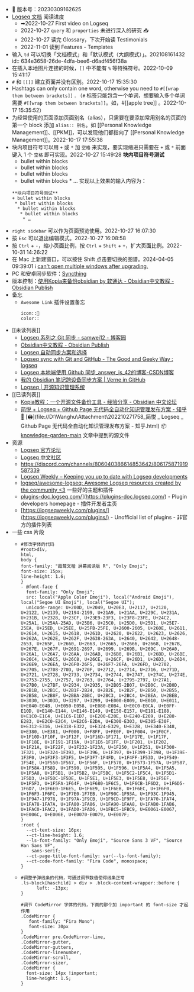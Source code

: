 - 💾 版本号：20230309162625
- [Logseq 文档](https://docs.logseq.com/#/page/Contents) 阅读进度
	- ➡2022-10-27 First video on Logseq
	- 2022-10-27 `query` 和 `properties` 未进行深入的研究 📥
	- 2022-10-27 读完 Glossary，下次开始读 Testimonials
	- 2022-11-01 读到 Features - Templates
- 输入 `td` 可以切换「文档模式」和「默认模式（大纲模式）」。202108161432
  id:: 634e3658-26de-4dfa-bee6-d6adf456f38a
- 在插入本地图片连接的时候，`[]` 中不能有 `%` 等特殊符号。2022-10-09 15:41:17
- `#` 和 `[[]]` 建立页面并没有区别。2022-10-17 15:35:30
- Hashtags can only contain one word, otherwise you need to `#[[wrap them between brackets]]` . （`#` 标签只能包含一个单词，想要输入多个单词需要 `#[[wrap them between brackets]]`。如，#[[apple tree]] 。2022-10-17 15:35:52）
- 为经常使用的页面添加页面别名（alias），只需要在要添加常用别名的页面的第一个 block 添加 `alias:: 别名`。如 [[Personal Knowledge Management]]、[[PKM]]，可以发现他们都指向了 [[Personal Knowledge Management]]。2022-10-17 17:55:38
- 块内项目符号可以用 `+` 或 `*` 加 `空格` 来实现，要实现缩进只需要在 `+` 或 `*` 前面键入 1 个 `空格` 即可实现。2022-10-27 15:49:28
  **块内项目符号测试**
  + bullet within blocks
   * bullet within blocks
    * bullet within blocks
     * bullet within blocks
      * …
  实现以上效果的输入内容为：
  ```
  **块内项目符号测试**
  + bullet within blocks
   * bullet within blocks
    * bullet within blocks
     * bullet within blocks
      * …
  ```
- `right sidebar` 可以作为页面预览使用。2022-10-27 16:07:30
- 按 `Esc` 可以退出编辑模式。2022-10-27 16:08:58
- 按 `Ctrl` + `-`，缩小页面比例，按 `Ctrl` + `Shift` + `+`，扩大页面比例。2022-10-31 14:26:22
- 在 Mac 上新建窗口，可以按住 Shift 点击要切换的图谱。2024-04-05 09:39:01 ℹ️ [can't open multiple windows after upgrading.](https://github.com/logseq/logseq/issues/11120)
- PC 和安卓同步软件：[Syncthing](https://syncthing.net/)
- 版本控制：[使用Kopia来备份obsidian by 软通达 - Obsidian中文教程 - Obsidian Publish](https://publish.obsidian.md/chinesehelp/01+2021%E6%96%B0%E6%95%99%E7%A8%8B/%E4%BD%BF%E7%94%A8Kopia%E6%9D%A5%E5%A4%87%E4%BB%BDobsidian+by+%E8%BD%AF%E9%80%9A%E8%BE%BE)
- 备忘
	- `Awesome Link` 插件设置备忘
	  ```
	  icon::
	  color::
	  ```
- [[未读列表]]
	- [Logseq 系列之 Git 同步 - samwei12 - 博客园](https://www.cnblogs.com/samwei12/p/logseq-xi-lie-zhi-git-tong-bu.html)
	- [Obsidian中文教程 - Obsidian Publish](https://publish.obsidian.md/chinesehelp/01+2021%E6%96%B0%E6%95%99%E7%A8%8B/2021%E5%B9%B4%E6%96%B0%E6%95%99%E7%A8%8B)
	- [Logseq 自动同步方案和选择](https://1900.live/logseq-auto-commit-sync/)
	- [Logseq sync with Git and GitHub - The Good and Geeky Way : logseq](https://www.reddit.com/r/logseq/comments/uyibd4/logseq_sync_with_git_and_github_the_good_and/)
	- [Logseq 本地端使用 Github 同步_answer_is_42的博客-CSDN博客](https://blog.csdn.net/answer_is_42/article/details/121524714)
	- [我的 Obsidian 笔记跨设备同步方案 | Verne in GitHub](https://einverne.github.io/post/2020/11/obsidian-sync-acrose-devices-solution.html)
	- [Logseq | 开源知识管理系统](https://mp.weixin.qq.com/s?__biz=MzU4NTgyNDUxNw==&mid=2247485303&idx=1&sn=43ccd6b648018c595b64d1a92435efb6&chksm=fd85e71dcaf26e0bd1156edc3a8cdc12f3c55682393d693638299b6cdec9e8d79ed1d6a53c16&scene=27)
- [[已读列表]]
	- [Kopia教程：一个开源文件备份工具 - 经验分享 - Obsidian 中文论坛](https://forum-zh.obsidian.md/t/topic/3944)
	- [简悦 + Logseq + Github Page 无代码全自动化知识管理发布方案 - 知乎](https://zhuanlan.zhihu.com/p/467192292) [🔎](es://202210271758_%E7%AE%80%E6%82%A6%20_%20Logseq%20_%20Github%20Page%20%E6%97%A0%E4%BB%A3%E7%A0%81%E5%85%A8%E8%87%AA%E5%8A%A8%E5%8C%96%E7%9F%A5%E8%AF%86%E7%AE%A1%E7%90%86%E5%8F%91%E5%B8%83%E6%96%B9%E6%A1%88%20-%20%E7%9F%A5%E4%B9%8E) [🖨](file://D:\Wanghu\Attachment\202210271758_简悦 _ Logseq _ Github Page 无代码全自动化知识管理发布方案 - 知乎.html)
	  📦[knowledge-garden-main](file://D:\Wanghu\Attachment\knowledge-garden-main.zip) 文章中提到的源文件
- 资源
	- [Logseq 官方论坛](https://discuss.logseq.com/)
	- [Logseq 中文社区](https://cn.logseq.com/)
	- https://discord.com/channels/806040386614853642/806175871919587339
	- [Logseq Weekly – Keeping you up to date with Logseq developments](https://web.archive.org/web/20220611051638/https://logseqweekly.com/)
	- [logseq/awesome-logseq: Awesome Logseq resources created by the community <3](https://github.com/logseq/awesome-logseq#css-themes) 一些好的主题和插件
	- [plugins-doc.logseq.com/](https://plugins-doc.logseq.com/)](https://plugins-doc.logseq.com/) - Plugin developers homepage - 插件开发者主页
	- [https://logseqweekly.com/plugins/](https://logseqweekly.com/plugins/) - Unofficial list of plugins - 非官方的插件列表
- 一些 css 片段
	- ```
	  #修改字体的代码
	  #root>div,
	  html,
	  body {
	  font-family: "霞鹜文楷 屏幕阅读版 R", "Only Emoji";
	  font-size: 15px;
	  line-height: 1.6;
	  }
	  - @font-face {
	    font-family: "Only Emoji";
	    src: local("Apple Color Emoji"), local("Android Emoji"), local("Segoe UI Emoji"), local("Segoe UI");
	    unicode-range: U+200D, U+2049, U+20E3, U+2117, U+2120, U+2122, U+2139, U+2194-2199, U+21A9, U+21AA, U+229C, U+231A, U+231B, U+2328, U+23CF, U+23E9-23F3, U+23F8-23FE, U+24C2, U+25A1, U+25AA-25AD, U+25B6, U+25C0, U+25D0, U+25D1, U+25E7-25EA, U+25ED, U+25EE, U+25FB-25FE, U+2600-2605, U+260E, U+2611, U+2614, U+2615, U+2618, U+261D, U+2620, U+2622, U+2623, U+2626, U+262A, U+262E, U+262F, U+2638-263A, U+2640, U+2642, U+2648-2653, U+265F, U+2660, U+2663, U+2665, U+2666, U+2668, U+267B, U+267E, U+267F, U+2691-2697, U+2699, U+269B, U+269C, U+26A0, U+26A1, U+26A7, U+26AA, U+26AB, U+26B0, U+26B1, U+26BD, U+26BE, U+26C4, U+26C5, U+26C8, U+26CE, U+26CF, U+26D1, U+26D3, U+26D4, U+26E9, U+26EA, U+26F0-26F5, U+26F7-26FA, U+26FD, U+2702, U+2705, U+2708-270D, U+270F, U+2712, U+2714, U+2716, U+271D, U+2721, U+2728, U+2733, U+2734, U+2744, U+2747, U+274C, U+274E, U+2753-2755, U+2757, U+2763, U+2764, U+2795-2797, U+27A1, U+27B0, U+27BF, U+2934, U+2935, U+2B05-2B07, U+2B0C, U+2B0D, U+2B1B, U+2B1C, U+2B1F-2B24, U+2B2E, U+2B2F, U+2B50, U+2B55, U+2B58, U+2B8F, U+2BBA-2BBC, U+2BC3, U+2BC4, U+2BEA, U+2BEB, U+3030, U+303D, U+3297, U+3299, U+E000-E009, U+E010, U+E011, U+E040-E04B, U+E050-E058, U+E080-E0B4, U+E0C0-E0CA, U+E0FF-E10D, U+E140-E144, U+E146-E149, U+E150-E157, U+E181-E188, U+E1C0-E1C4, U+E1C6-E1D7, U+E200-E20E, U+E240-E269, U+E280-E283, U+E2C0-E2C4, U+E2C6-E2DA, U+E300-E303, U+E305-E30F, U+E312-E316, U+E318-E322, U+E324-E329, U+E32B, U+E340-E348, U+E380, U+E381, U+F000, U+F8FF, U+FE0F, U+1F004, U+1F0CF, U+1F10D-1F10F, U+1F12F, U+1F16D-1F171, U+1F17E, U+1F17F, U+1F18E, U+1F191-1F19A, U+1F1E6-1F1FF, U+1F201, U+1F202, U+1F21A, U+1F22F, U+1F232-1F23A, U+1F250, U+1F251, U+1F300-1F321, U+1F324-1F393, U+1F396, U+1F397, U+1F399-1F39B, U+1F39E-1F3F0, U+1F3F3-1F3F5, U+1F3F7-1F4FD, U+1F4FF-1F53D, U+1F549-1F54E, U+1F550-1F567, U+1F56F, U+1F570, U+1F573-1F57A, U+1F587, U+1F58A-1F58D, U+1F590, U+1F595, U+1F596, U+1F5A4, U+1F5A5, U+1F5A8, U+1F5B1, U+1F5B2, U+1F5BC, U+1F5C2-1F5C4, U+1F5D1-1F5D3, U+1F5DC-1F5DE, U+1F5E1, U+1F5E3, U+1F5E8, U+1F5EF, U+1F5F3, U+1F5FA-1F64F, U+1F680-1F6C5, U+1F6CB-1F6D2, U+1F6D5-1F6D7, U+1F6E0-1F6E5, U+1F6E9, U+1F6EB, U+1F6EC, U+1F6F0, U+1F6F3-1F6FC, U+1F7E0-1F7EB, U+1F90C-1F93A, U+1F93C-1F945, U+1F947-1F978, U+1F97A-1F9CB, U+1F9CD-1F9FF, U+1FA70-1FA74, U+1FA78-1FA7A, U+1FA80-1FA86, U+1FA90-1FAA8, U+1FAB0-1FAB6, U+1FAC0-1FAC2, U+1FAD0-1FAD6, U+1FBC5-1FBC9, U+E0061-E0067, U+E006C, U+E006E, U+E0070-E0079, U+E007F;
	  }
	  :root {
	    --ct-text-size: 16px;
	    --ct-line-height: 1.6;
	    --ls-font-family: "Only Emoji", "Source Sans 3 VF", "Source Han Sans VF",
	      sans-serif;
	    --ct-page-title-font-family: var(--ls-font-family);
	    --ct-code-font-family: "Fira Code", monospace;
	  }
	  ```
	- ```
	  #调整子弹线条的代码，可通过调节数值使得线条正常
	  .ls-block[haschild] > div > .block-content-wrapper::before {
	        left: -13px;
	  }
	  
	  #调节 CodeMirror 字体的代码，下面的那个加 important 的 font-size 才起作用
	  .CodeMirror {
	     font-family: "Fira Mono";
	     font-size: 30px
	  }
	  .CodeMirror pre.CodeMirror-line,
	  .CodeMirror-gutter,
	  .CodeMirror-gutters,
	  .CodeMirror-linenumber,
	  .CodeMirror-scroll,
	  .CodeMirror-sizer,
	  .CodeMirror {
	    font-size: 14px !important;
	    line-height: 1.5;
	  }
	  ```